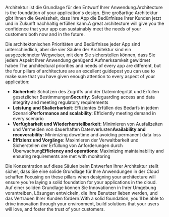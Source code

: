<span data-ttu-id="e0c9b-101">Architektur ist die Grundlage für den Entwurf Ihrer Anwendung.</span><span class="sxs-lookup"><span data-stu-id="e0c9b-101">Architecture is the foundation of your application's design.</span></span> <span data-ttu-id="e0c9b-102">Eine großartige Architektur gibt Ihnen die Gewissheit, dass Ihre App die Bedürfnisse Ihrer Kunden jetzt und in Zukunft nachhaltig erfüllen kann.</span><span class="sxs-lookup"><span data-stu-id="e0c9b-102">A great architecture will give you the confidence that your app can sustainably meet the needs of your customers both now and in the future.</span></span>

<span data-ttu-id="e0c9b-103">Die architektonischen Prioritäten und Bedürfnisse jeder App sind unterschiedlich, aber die vier Säulen der Architektur sind ein ausgezeichneter Wegweiser, mit dem Sie sicherstellen können, dass Sie jedem Aspekt Ihrer Anwendung genügend Aufmerksamkeit gewidmet haben:</span><span class="sxs-lookup"><span data-stu-id="e0c9b-103">The architectural priorities and needs of every app are different, but the four pillars of architecture are an excellent guidepost you can use to make sure that you have given enough attention to every aspect of your application:</span></span>

- <span data-ttu-id="e0c9b-104">**Sicherheit**: Schützen des Zugriffs und der Datenintegrität und Erfüllen gesetzlicher Bestimmungen</span><span class="sxs-lookup"><span data-stu-id="e0c9b-104">**Security**: Safeguarding access and data integrity and meeting regulatory requirements</span></span>
- <span data-ttu-id="e0c9b-105">**Leistung und Skalierbarkeit**: Effizientes Erfüllen des Bedarfs in jedem Szenario</span><span class="sxs-lookup"><span data-stu-id="e0c9b-105">**Performance and scalability**: Efficiently meeting demand in every scenario</span></span>
- <span data-ttu-id="e0c9b-106">**Verfügbarkeit und Wiederherstellbarkeit**: Minimieren von Ausfallzeiten und Vermeiden von dauerhaften Datenverlusten</span><span class="sxs-lookup"><span data-stu-id="e0c9b-106">**Availability and recoverability**: Minimizing downtime and avoiding permanent data loss</span></span>
- <span data-ttu-id="e0c9b-107">**Effizienz und Vorgänge**: Maximieren der Verwaltbarkeit und Sicherstellen der Erfüllung von Anforderungen durch Überwachung</span><span class="sxs-lookup"><span data-stu-id="e0c9b-107">**Efficiency and operations**: Maximizing maintainability and ensuring requirements are met with monitoring</span></span>

<span data-ttu-id="e0c9b-108">Die Konzentration auf diese Säulen beim Entwerfen Ihrer Architektur stellt sicher, dass Sie eine solide Grundlage für Ihre Anwendungen in der Cloud schaffen.</span><span class="sxs-lookup"><span data-stu-id="e0c9b-108">Focusing on these pillars when designing your architecture will ensure you're laying a solid foundation for your applications in the cloud.</span></span> <span data-ttu-id="e0c9b-109">Auf einer soliden Grundlage können Sie Innovationen in Ihrer Umgebung vorantreiben, Lösungen entwickeln, die Ihre Benutzer lieben werden, und das Vertrauen Ihrer Kunden fördern.</span><span class="sxs-lookup"><span data-stu-id="e0c9b-109">With a solid foundation, you'll be able to drive innovation through your environment, build solutions that your users will love, and foster the trust of your customers.</span></span>